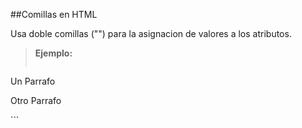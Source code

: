 ##Comillas en HTML

Usa doble comillas ("") para la asignacion de valores a los atributos.

>**Ejemplo:**
>```html
<!-- No Recomendado -->
<p class='comilla simple'>Un Parrafo</p>
<!-- Recomendado -->
<p class="doble comilla">Otro Parrafo</p>
```
